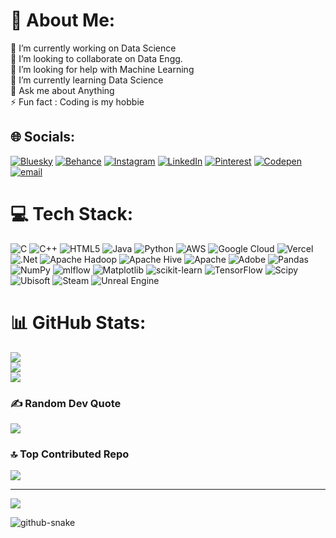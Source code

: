 # 💫 About Me:
🔭 I’m currently working on Data Science<br>👯 I’m looking to collaborate on Data Engg.<br>🤝 I’m looking for help with Machine Learning<br>🌱 I’m currently learning Data Science<br>💬 Ask me about Anything<br>⚡ Fun fact : Coding is my hobbie


## 🌐 Socials:
[![Bluesky](https://img.shields.io/badge/bluesky-0285FF?style=for-the-badge&logo=bluesky&logoColor=%23FFFFFF)](https://bsky.app/profile/itsyunuz.bsky.social) [![Behance](https://img.shields.io/badge/Behance-1769ff?logo=behance&logoColor=white)](https://behance.net/smyunus) [![Instagram](https://img.shields.io/badge/Instagram-%23E4405F.svg?logo=Instagram&logoColor=white)](https://instagram.com/@not.yunuz) [![LinkedIn](https://img.shields.io/badge/LinkedIn-%230077B5.svg?logo=linkedin&logoColor=white)](https://linkedin.com/in/shaikyunus01) [![Pinterest](https://img.shields.io/badge/Pinterest-%23E60023.svg?logo=Pinterest&logoColor=white)](https://pinterest.com/yunussm00745) [![Codepen](https://img.shields.io/badge/Codepen-000000?logo=codepen&logoColor=white)](https://codepen.io/YUNUZ-the-encoder) [![email](https://img.shields.io/badge/Email-D14836?logo=gmail&logoColor=white)](mailto:yunussm0@gmail.com) 

# 💻 Tech Stack:
![C](https://img.shields.io/badge/c-%2300599C.svg?style=for-the-badge&logo=c&logoColor=white) ![C++](https://img.shields.io/badge/c++-%2300599C.svg?style=for-the-badge&logo=c%2B%2B&logoColor=white) ![HTML5](https://img.shields.io/badge/html5-%23E34F26.svg?style=for-the-badge&logo=html5&logoColor=white) ![Java](https://img.shields.io/badge/java-%23ED8B00.svg?style=for-the-badge&logo=openjdk&logoColor=white) ![Python](https://img.shields.io/badge/python-3670A0?style=for-the-badge&logo=python&logoColor=ffdd54) ![AWS](https://img.shields.io/badge/AWS-%23FF9900.svg?style=for-the-badge&logo=amazon-aws&logoColor=white) ![Google Cloud](https://img.shields.io/badge/GoogleCloud-%234285F4.svg?style=for-the-badge&logo=google-cloud&logoColor=white) ![Vercel](https://img.shields.io/badge/vercel-%23000000.svg?style=for-the-badge&logo=vercel&logoColor=white) ![.Net](https://img.shields.io/badge/.NET-5C2D91?style=for-the-badge&logo=.net&logoColor=white) ![Apache Hadoop](https://img.shields.io/badge/Apache%20Hadoop-66CCFF?style=for-the-badge&logo=apachehadoop&logoColor=black) ![Apache Hive](https://img.shields.io/badge/Apache%20Hive-FDEE21?style=for-the-badge&logo=apachehive&logoColor=black) ![Apache](https://img.shields.io/badge/apache-%23D42029.svg?style=for-the-badge&logo=apache&logoColor=white) ![Adobe](https://img.shields.io/badge/adobe-%23FF0000.svg?style=for-the-badge&logo=adobe&logoColor=white) ![Pandas](https://img.shields.io/badge/pandas-%23150458.svg?style=for-the-badge&logo=pandas&logoColor=white) ![NumPy](https://img.shields.io/badge/numpy-%23013243.svg?style=for-the-badge&logo=numpy&logoColor=white) ![mlflow](https://img.shields.io/badge/mlflow-%23d9ead3.svg?style=for-the-badge&logo=numpy&logoColor=blue) ![Matplotlib](https://img.shields.io/badge/Matplotlib-%23ffffff.svg?style=for-the-badge&logo=Matplotlib&logoColor=black) ![scikit-learn](https://img.shields.io/badge/scikit--learn-%23F7931E.svg?style=for-the-badge&logo=scikit-learn&logoColor=white) ![TensorFlow](https://img.shields.io/badge/TensorFlow-%23FF6F00.svg?style=for-the-badge&logo=TensorFlow&logoColor=white) ![Scipy](https://img.shields.io/badge/SciPy-%230C55A5.svg?style=for-the-badge&logo=scipy&logoColor=%white) ![Ubisoft](https://img.shields.io/badge/Ubisoft-%23F5F5F5.svg?style=for-the-badge&logo=Ubisoft&logoColor=black) ![Steam](https://img.shields.io/badge/steam-%23000000.svg?style=for-the-badge&logo=steam&logoColor=white) ![Unreal Engine](https://img.shields.io/badge/unrealengine-%23313131.svg?style=for-the-badge&logo=unrealengine&logoColor=white)
# 📊 GitHub Stats:
![](https://github-readme-stats.vercel.app/api?username=itsyunus&theme=dark&hide_border=false&include_all_commits=true&count_private=true)<br/>
![](https://nirzak-streak-stats.vercel.app/?user=itsyunus&theme=dark&hide_border=false)<br/>
![](https://github-readme-stats.vercel.app/api/top-langs/?username=itsyunus&theme=dark&hide_border=false&include_all_commits=true&count_private=true&layout=compact)

### ✍️ Random Dev Quote
![](https://quotes-github-readme.vercel.app/api?type=horizontal&theme=radical)

### 🔝 Top Contributed Repo
![](https://github-contributor-stats.vercel.app/api?username=itsyunus&limit=5&theme=dark&combine_all_yearly_contributions=true)

---
[![](https://visitcount.itsvg.in/api?id=itsyunus&icon=1&color=1)](https://visitcount.itsvg.in)

<!-- Proudly created with GPRM ( https://gprm.itsvg.in ) -->

<!--
**itsyunus/itsyunus** is a ✨ _special_ ✨ repository because its `README.md` (this file) appears on your GitHub profile.

Here are some ideas to get you started:

- 🔭 I’m currently working on ...
- 🌱 I’m currently learning ...
- 👯 I’m looking to collaborate on ...
- 🤔 I’m looking for help with ...
- 💬 Ask me about ...
- 📫 How to reach me: ...
- 😄 Pronouns: ...
- ⚡ Fun fact: ...
-->

<picture>
  <source media="(prefers-color-scheme: dark)" srcset="https://github.com/shaikyunus/shaikyunus/blob/output/github-contribution-grid-snake.svg">
  <source media="(prefers-color-scheme: light)" srcset="https://github.com/shaikyunus/shaikyunus/blob/output/github-contribution-grid-snake-dark.svg">
  <img alt="github-snake" src="https://github.com/shaikyunus/shaikyunus/blob/output/github-contribution-grid-snake-dark.svg">
</picture>

